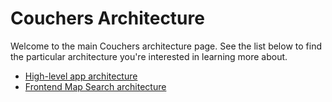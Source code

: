 # Couchers Architecture

Welcome to the main Couchers architecture page. See the list below to find the particular architecture you're interested in learning more about.

* [High-level app architecture](./high-level.md)
* [Frontend Map Search architecture](./frontend/map-search.md)

